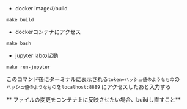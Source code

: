 - docker imageのbuild
```
make build
```

- dockerコンテナにアクセス
```
make bash
```

- jupyter labの起動
```
make run-jupyter
```
このコマンド後にターミナルに表示される`token=ハッシュ値のようなもの`の  
`ハッシュ値のようなもの`を`localhost:8889` にアクセスしたあと入力する

** ファイルの変更をコンテナ上に反映させたい場合、buildし直すこと**
